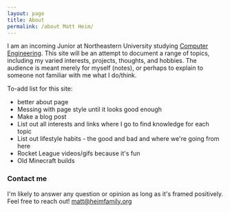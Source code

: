 ```yaml
---
layout: page
title: About
permalink: /about Matt Heim/
---
```


I am an incoming Junior at Northeastern University studying [Computer Engineering](https://en.wikipedia.org/wiki/Computer_engineering). This site will be an attempt to document a range of topics, including my varied interests, projects, thoughts, and hobbies. The audience is meant merely for myself (notes), or perhaps to explain to someone not familiar with me what I do/think. 

To-add list for this site:
* better about page
* Messing with page style until it looks good enough
* Make a blog post
* List out all interests and links where I go to find knowledge for each topic
* List out lifestyle habits - the good and bad and where we're going from here
* Rocket League videos/gifs because it's fun
* Old Minecraft builds

### Contact me
I'm likely to answer any question or opinion as long as it's framed positively. Feel free to reach out!
[matt@heimfamily.org](mailto:matt@heimfamily.org)
